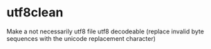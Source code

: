 utf8clean
=========

Make a not necessarily utf8 file utf8 decodeable (replace invalid byte sequences with the unicode replacement character)